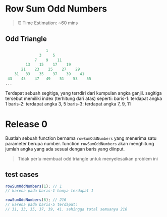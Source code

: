 # Row Sum Odd Numbers

> ⏰ Time Estimation: ~60 mins


## Odd Triangle
```javascript
                  1
               3     5
             7    9    11
         13    15    17    19
       21    23    25    27    29
    31   33    35    37    39    41
 43    45    47   49    51    53    55
...
```


Terdapat sebuah segitiga, yang terrdiri dari kumpulan angka ganjil. segitiga tersebut memiliki index (terhitung dari atas) seperti:
baris-1: terdapat angka 1
baris-2: terdapat angka 3, 5
baris-3: terdapat angka 7, 9, 11



# Release 0
Buatlah sebuah function bernama `rowSumOddNumbers` yang menerima satu parameter berupa number. function `rowSumOddNumbers` akan menghitung jumlah angka yang ada sesuai dengan baris yang diinput.

> Tidak perlu membuat odd triangle untuk menyelesaikan problem ini

## test cases

```javascript
rowSumOddNumbers(1); // 1
// karena pada baris-1 hanya terdapat 1

rowSumOddNumbers(6); // 216
// karena pada baris-5 terdapat:
// 31, 33, 35, 37, 39, 41. sehingga total semuanya 216
```